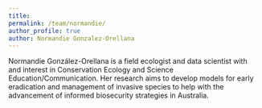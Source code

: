 ```yaml
---
title:
permalink: /team/normandie/
author_profile: true
author: Normandie Gonzalez-Orellana
---
```

Normandie González-Orellana is a field ecologist and data scientist with and interest in Conservation Ecology and Science Education/Communication. Her research aims to develop models for early eradication and management of invasive species to help with the advancement of informed biosecurity strategies in Australia.